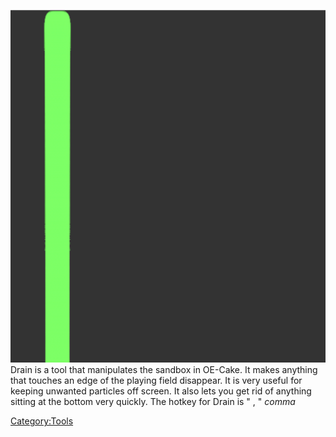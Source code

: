 ![Liquid rigid being drained](/images/Drain.png "Liquid rigid being drained")Drain is a tool that manipulates the sandbox in OE-Cake. It makes anything that touches an edge of the playing field disappear. It is very useful for keeping unwanted particles off screen. It also lets you get rid of anything sitting at the bottom very quickly. The hotkey for Drain is " , " *comma*

[Category:Tools](/Category_Tools.md "Category:Tools")
